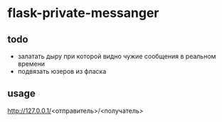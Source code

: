 # flask-private-messanger
## todo

- залатать дыру при которой видно чужие сообщения в реальном времени
- подвязать юзеров из фласка


## usage

http://127.0.0.1/<отправитель>/<получатель>
